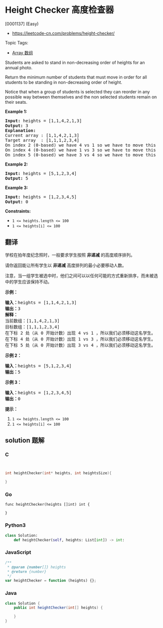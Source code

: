 # Height Checker 高度检查器

[0001137] (Easy)

- https://leetcode-cn.com/problems/height-checker/

Topic Tags:

- [Array 数组](https://leetcode-cn.com/tag/array/)

Students are asked to stand in non-decreasing order of heights for an annual photo.

Return the minimum number of students that must move in order for all students to be standing in non-decreasing order of height.

Notice that when a group of students is selected they can reorder in any possible way between themselves and the non selected students remain on their seats.

**Example 1:**

<pre><strong>Input:</strong> heights = [1,1,4,2,1,3]
<strong>Output:</strong> 3
<strong>Explanation:</strong> 
Current array : [1,1,4,2,1,3]
Target array  : [1,1,1,2,3,4]
On index 2 (0-based) we have 4 vs 1 so we have to move this student.
On index 4 (0-based) we have 1 vs 3 so we have to move this student.
On index 5 (0-based) we have 3 vs 4 so we have to move this student.
</pre>

**Example 2:**

<pre><strong>Input:</strong> heights = [5,1,2,3,4]
<strong>Output:</strong> 5
</pre>

**Example 3:**

<pre><strong>Input:</strong> heights = [1,2,3,4,5]
<strong>Output:</strong> 0
</pre>

**Constraints:**

- `1 <= heights.length <= 100`
- `1 <= heights[i] <= 100`

## 翻译

学校在拍年度纪念照时，一般要求学生按照 **非递减** 的高度顺序排列。

请你返回能让所有学生以 **非递减** 高度排列的最小必要移动人数。

注意，当一组学生被选中时，他们之间可以以任何可能的方式重新排序，而未被选中的学生应该保持不动。

**示例：**

<pre><strong>输入：</strong>heights =&nbsp;[1,1,4,2,1,3]
<strong>输出：</strong>3 
<strong>解释：</strong>
当前数组：[1,1,4,2,1,3]
目标数组：[1,1,1,2,3,4]
在下标 2 处（从 0 开始计数）出现 4 vs 1 ，所以我们必须移动这名学生。
在下标 4 处（从 0 开始计数）出现 1 vs 3 ，所以我们必须移动这名学生。
在下标 5 处（从 0 开始计数）出现 3 vs 4 ，所以我们必须移动这名学生。</pre>

**示例 2：**

<pre><strong>输入：</strong>heights = [5,1,2,3,4]
<strong>输出：</strong>5
</pre>

**示例 3：**

<pre><strong>输入：</strong>heights = [1,2,3,4,5]
<strong>输出：</strong>0
</pre>

**提示：**

1.  `1 <= heights.length <= 100`
2.  `1 <= heights[i] <= 100`

## solution 题解

### C

```c


int heightChecker(int* heights, int heightsSize){

}


```

### Go

```golang
func heightChecker(heights []int) int {

}
```

### Python3

```python
class Solution:
    def heightChecker(self, heights: List[int]) -> int:
```

### JavaScript

```javascript
/**
 * @param {number[]} heights
 * @return {number}
 */
var heightChecker = function (heights) {};
```

### Java

```java
class Solution {
    public int heightChecker(int[] heights) {

    }
}
```
